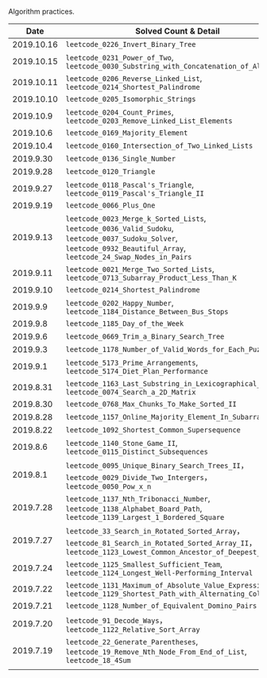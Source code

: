 Algorithm practices.

| Date      | Solved Count & Detail                                        |
| --------- | ------------------------------------------------------------ |
| 2019.10.16 | `leetcode_0226_Invert_Binary_Tree` |
| 2019.10.15 | `leetcode_0231_Power_of_Two`,<br/>`leetcode_0030_Substring_with_Concatenation_of_All_Words` |
| 2019.10.11 | `leetcode_0206_Reverse_Linked_List`, `leetcode_0214_Shortest_Palindrome` |
| 2019.10.10 | `leetcode_0205_Isomorphic_Strings` |
| 2019.10.9 | `leetcode_0204_Count_Primes`, `leetcode_0203_Remove_Linked_List_Elements` |
| 2019.10.6 | `leetcode_0169_Majority_Element` |
| 2019.10.4 | `leetcode_0160_Intersection_of_Two_Linked_Lists` |
| 2019.9.30 | `leetcode_0136_Single_Number` |
| 2019.9.28 | `leetcode_0120_Triangle` |
| 2019.9.27 | `leetcode_0118_Pascal's_Triangle`,<br/>`leetcode_0119_Pascal's_Triangle_II` |
| 2019.9.19 | `leetcode_0066_Plus_One` |
| 2019.9.13 | `leetcode_0023_Merge_k_Sorted_Lists`,<br/>`leetcode_0036_Valid_Sudoku`,<br/>`leetcode_0037_Sudoku_Solver`,<br/>`leetcode_0932_Beautiful_Array`,<br/>`leetcode_24_Swap_Nodes_in_Pairs` |
| 2019.9.11 | `leetcode_0021_Merge_Two_Sorted_Lists`,<br/>`leetcode_0713_Subarray_Product_Less_Than_K` |
| 2019.9.10 | `leetcode_0214_Shortest_Palindrome` |
| 2019.9.9 | `leetcode_0202_Happy_Number`,<br/>`leetcode_1184_Distance_Between_Bus_Stops` |
| 2019.9.8 | `leetcode_1185_Day_of_the_Week` |
| 2019.9.6 | `leetcode_0669_Trim_a_Binary_Search_Tree` |
| 2019.9.3 | `leetcode_1178_Number_of_Valid_Words_for_Each_Puzzle` |
| 2019.9.1 | `leetcode_5173_Prime_Arrangements`,<br/>`leetcode_5174_Diet_Plan_Performance` |
| 2019.8.31 | `leetcode_1163_Last_Substring_in_Lexicographical_Order`,<br/>`leetcode_0074_Search_a_2D_Matrix` |
| 2019.8.30 | `leetcode_0768_Max_Chunks_To_Make_Sorted_II` |
| 2019.8.28 | `leetcode_1157_Online_Majority_Element_In_Subarray`          |
| 2019.8.22 | `leetcode_1092_Shortest_Common_Supersequence`                |
| 2019.8.6  | `leetcode_1140_Stone_Game_II`,<br/>`leetcode_0115_Distinct_Subsequences` |
| 2019.8.1  | `leetcode_0095_Unique_Binary_Search_Trees_II`，<br/>`leetcode_0029_Divide_Two_Intergers`，<br/>`leetcode_0050_Pow_x_n` |
| 2019.7.28 | `leetcode_1137_Nth_Tribonacci_Number`,<br/>`leetcode_1138_Alphabet_Board_Path`,<br/>`leetcode_1139_Largest_1_Bordered_Square` |
| 2019.7.27 | `leetcode_33_Search_in_Rotated_Sorted_Array`，<br/>`leetcode_81_Search_in_Rotated_Sorted_Array_II`，<br/>`leetcode_1123_Lowest_Common_Ancestor_of_Deepest_Leaves` |
| 2019.7.24 | `leetcode_1125_Smallest_Sufficient_Team`,<br/>`leetcode_1124_Longest_Well-Performing_Interval` |
| 2019.7.22 | `leetcode_1131_Maximum_of_Absolute_Value_Expression`,<br/>`leetcode_1129_Shortest_Path_with_Alternating_Color` |
| 2019.7.21 | `leetcode_1128_Number_of_Equivalent_Domino_Pairs`            |
| 2019.7.20 | `leetcode_91_Decode_Ways`，<br/>`leetcode_1122_Relative_Sort_Array` |
| 2019.7.19 | `leetcode_22_Generate_Parentheses`,<br/>`leetcode_19_Remove_Nth_Node_From_End_of_List`,<br/>`leetcode_18_4Sum` |
|           |                                                              |

